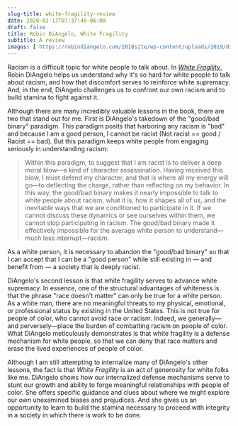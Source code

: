 ```yaml
---
slug-title: white-fragility-review
date: 2020-02-17T07:37:40-06:00
draft: false
title: Robin DiAngelo, White Fragility
subtitle: A review
images: ['https://robindiangelo.com/2018site/wp-content/uploads/2019/01/fragility-nyt-450.jpg']
---
```


Racism is a difficult topic for white people to talk about. In _[White Fragility](https://robindiangelo.com/publications/)_, Robin DiAngelo helps us understand why it's so hard for white people to talk about racism, and how that discomfort serves to reinforce white supremacy. And, in the end, DiAngelo challenges us to confront our own racism and to build stamina to fight against it.

Although there are many incredibly valuable lessons in the book, there are two that stand out for me. First is DiAngelo's takedown of the "good/bad binary" paradigm. This paradigm posits that harboring any racism is "bad" and because I am a good person, I cannot be racist (Not racist == good / Racist == bad). But this paradigm keeps white people from engaging seriously in understanding racism:

> Within this paradigm, to suggest that I am racist is to deliver a deep moral blow—a kind of character assassination. Having received this blow, I must defend my character, and that is where all my energy will go—to deflecting the charge, rather than reflecting on my behavior. In this way, the good/bad binary makes it nearly impossible to talk to white people about racism, what it is, how it shapes all of us, and the inevitable ways that we are conditioned to participate in it. If we cannot discuss these dynamics or see ourselves within them, we cannot stop participating in racism. The good/bad binary made it effectively impossible for the average white person to understand—much less interrupt—racism.

As a white person, it is necessary to abandon the "good/bad binary" so that I can accept that I can be a "good person" while still existing in — and benefit from — a society that is deeply racist.

DiAngelo's second lesson is that white fragility serves to advance white supremacy. In essence, one of the structural advantages of whiteness is that the phrase "race doesn't matter" can only be true for a white person. As a white man, there are no meaningful threats to my physical, emotional, or professional status by existing in the United States. This is not true for people of color, who cannot avoid race or racism. Indeed, we generally—and perversely—place the burden of combatting racism on people of color. What DiAngelo meticulously demonstrates is that white fragility is a defense mechanism for white people, so that we can deny that race matters and erase the lived experiences of people of color.

Although I am still attempting to internalize many of DiAngelo's other lessons, the fact is that _White Fragility_ is an act of generosity for white folks like me. DiAngelo shows how our internalized defense mechanisms serve to stunt our growth and ability to forge meaningful relationships with people of color. She offers specific guidance and clues about where we might explore our own unexamined biases and prejudices. And she gives us an opportunity to learn to build the stamina necessary to proceed with integrity in a society in which there is work to be done.
